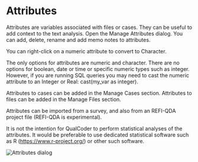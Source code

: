 
# Attributes

Attributes are variables associated with files or cases. They can be useful to add context to the text analysis. Open the Manage Attributes dialog. You can add, delete, rename and add memo notes to attributes.

You can right-click on a numeric attribute to convert to Character.

The only options for attributes are numeric and character. There are no options for boolean, date or time or specific numeric types such as integer.  However, if you are running SQL queries you may need to cast the numeric attribute to an Integer or Real: cast(my_var as integer).

Attributes to cases can be added in the Manage Cases section. Attributes to files can be added in the Manage Files section.

Attributes can be imported from a survey, and also from an REFI-QDA project file (REFI-QDA is experimental).

It is not the intention for QualCoder to perform statistical analyses of the attributes. It would be preferable to use dedicated statistical software such as R (https://www.r-project.org/) or other such software.

![Attributes dialog](https://qualcoder.files.wordpress.com/2020/12/manage_attributes.png)












